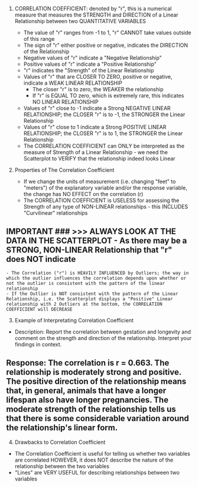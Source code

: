 <!-- Correlation Coefficient --> 

1. CORRELATION COEFFICIENT: denoted by "r", this is a numerical measure that measures the STRENGTH and DIRECTION of a Linear Relationship between two QUANTITATIVE VARIABLES
    - The value of "r" ranges from -1 to 1, "r" CANNOT take values outside of this range 
    - The sign of "r" either positive or negative, indicates the DIRECTION of the Relationship 
    - Negative values of "r" indicate a "Negative Relationship" 
    - Positive values of "r" indicate a "Positive Relationship" 
    - "r" indicates the "Strength" of the Linear Relationship 
    - Values of "r" that are CLOSER TO ZERO, positive or negative, indicate a WEAK LINEAR RELATIONSHIP 
      - The closer "r" is to zero, the WEAKER the relationship 
      - If "r" is EQUAL TO zero, which is extremely rare, this indicates NO LINEAR RELATIONSHIP 
    - Values of "r" close to -1 indicate a Strong NEGATIVE LINEAR RELATIONSHIP; the CLOSER "r" is to -1, the STRONGER the Linear Relationship
    - Values of "r" close to 1 indicate a Strong POSITIVE LINEAR RELATIONSHIP; the CLOSER "r" is to 1, the STRONGER the Linear Relationship
    - The CORRELATION COEFFICIENT can ONLY be interpreted as the measure of Strength of a Linear Relationship - we need the Scatterplot to VERIFY that the relationship indeed looks Linear
    
2. Properties of The Correlation Coefficient 
    - If we change the units of measurement (i.e. changing "feet" to "meters") of the explanatory variable and/or the response variable, the change has NO EFFECT on the correlation (r) 
    - The CORRELATION COEFFICIENT is USELESS for assessing the Strength of any type of NON-LINEAR relationships - this INCLUDES "Curvilinear" relationships 
  ## IMPORTANT ### >>> ALWAYS LOOK AT THE DATA IN THE SCATTERPLOT - As there may be a STRONG, NON-LINEAR Relationship that "r" does NOT indicate #####
    - The Correlation ("r") is HEAVILY INFLUENCED by Outliers; the way in which the outlier influences the correlation depends upon whether or not the outlier is consistent with the pattern of the linear relationship 
    - If the Outlier is NOT consistent with the pattern of the Linear Relationship, i.e. the Scatterplot displays a "Positive" Linear relationship with 2 Outliers at the bottom, the CORRELATION COEFFICIENT will DECREASE 
    
3. Example of Interpretating Correlation Coefficient 
  - Description: Report the correlation between gestation and longevity and comment on the strength and direction of the relationship. Interpret your findings in context.
 ## Response: The correlation is r = 0.663. The relationship is moderately strong and positive. The positive direction of the relationship means that, in general, animals that have a longer lifespan also have longer pregnancies. The moderate strength of the relationship tells us that there is some considerable variation around the relationship's linear form.
 
 4. Drawbacks to Correlation Coefficient
  - The Correlation Coefficient is useful for telling us whether two variables are correlated HOWEVER, it does NOT describe the nature of the relationship between the two variables 
  - "Lines" are VERY USEFUL for describing relationships between two variables 